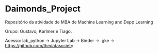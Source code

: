 # Daimonds_Project

  Repositório da atividade de MBA de Machine Learning and Depp Learning 

  Grupo: Gustavo, Karlmer e Tiago.
  
  Acesso: lab_python -> Jupyter Lab -> Binder -> .gke -> https://github.com/thedatasociety
